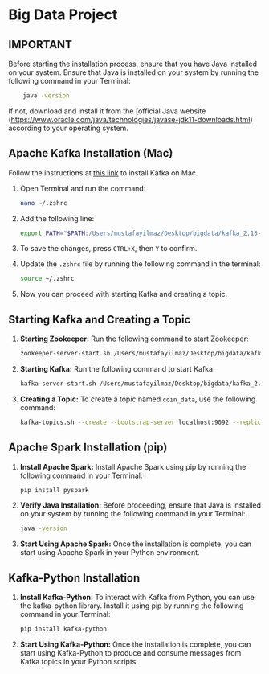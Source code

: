 # Big Data Project

## IMPORTANT
Before starting the installation process, ensure that you have Java installed on your system. 
Ensure that Java is installed on your system by running the following command in your Terminal:
```bash
    java -version
```
If not, download and install it from the [official Java website (https://www.oracle.com/java/technologies/javase-jdk11-downloads.html) according to your operating system.

## Apache Kafka Installation (Mac)

Follow the instructions at [this link](https://www.conduktor.io/kafka/how-to-install-apache-kafka-on-mac/) to install Kafka on Mac.

1. Open Terminal and run the command:
    ```bash
    nano ~/.zshrc
    ```

2. Add the following line:
    ```bash
    export PATH="$PATH:/Users/mustafayilmaz/Desktop/bigdata/kafka_2.13-3.6.2/bin"
    ```

3. To save the changes, press `CTRL+X`, then `Y` to confirm.

4. Update the `.zshrc` file by running the following command in the terminal:
    ```bash
    source ~/.zshrc
    ```
5. Now you can proceed with starting Kafka and creating a topic.

## Starting Kafka and Creating a Topic

1. **Starting Zookeeper:** Run the following command to start Zookeeper:
    ```bash
    zookeeper-server-start.sh /Users/mustafayilmaz/Desktop/bigdata/kafka_2.13-3.6.2/config zookeeper.properties
    ```

2. **Starting Kafka:** Run the following command to start Kafka:
    ```bash
    kafka-server-start.sh /Users/mustafayilmaz/Desktop/bigdata/kafka_2.13-3.6.2/config/server.properties
    ```

3. **Creating a Topic:** To create a topic named `coin_data`, use the following command:
    ```bash
    kafka-topics.sh --create --bootstrap-server localhost:9092 --replication-factor 1 --partitions 1 --topic coin_data
    ```

## Apache Spark Installation (pip)

1. **Install Apache Spark:** Install Apache Spark using pip by running the following command in your Terminal:
    ```bash
    pip install pyspark
    ```

2. **Verify Java Installation:** Before proceeding, ensure that Java is installed on your system by running the following command in your Terminal:
    ```bash
    java -version
    ```

3. **Start Using Apache Spark:** Once the installation is complete, you can start using Apache Spark in your Python environment.

## Kafka-Python Installation

1. **Install Kafka-Python:** To interact with Kafka from Python, you can use the kafka-python library. Install it using pip by running the following command in your Terminal:
    ```bash
    pip install kafka-python
    ```

2. **Start Using Kafka-Python:** Once the installation is complete, you can start using Kafka-Python to produce and consume messages from Kafka topics in your Python scripts.


